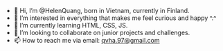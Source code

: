 - 👋 Hi, I’m @HelenQuang, born in Vietnam, currently in Finland.
- 👀 I’m interested in everything that makes me feel curious and happy ^.^
- 🌱 I’m currently learning HTML, CSS, JS.
- 💞️ I’m looking to collaborate on junior projects and challenges.
- 📫 How to reach me via email: qvha.97@gmail.com

<!---
HelenQuang/HelenQuang is a ✨ special ✨ repository because its `README.md` (this file) appears on your GitHub profile.
You can click the Preview link to take a look at your changes.
--->
